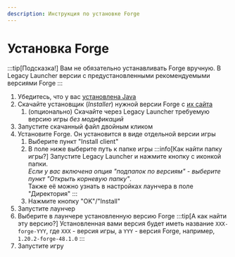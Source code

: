 ```yaml
---
description: Инструкция по установке Forge
---
```

# Установка Forge

:::tip[Подсказка!]
Вам не обязательно устанавливать Forge вручную. В Legacy Launcher версии с предустановленными рекомендуемыми версиями Forge
:::

1. Убедитесь, что у вас [установлена Java](../faq/java)
2. Скачайте установщик (*Installer*) нужной версии Forge с [их сайта](https://files.minecraftforge.net/net/minecraftforge/forge/)
    1. (опционально) Скачайте через Legacy Launcher требуемую версию игры *без модификаций*
3. Запустите скачанный файл двойным кликом
4. Установите Forge. Он установится в виде отдельной версии игры
    1. Выберите пункт "Install client"
    2. В поле ниже выберите путь к папке игры
        :::info[Как найти папку игры?]
        Запустите Legacy Launcher и нажмите кнопку с иконкой папки.  
        *Если у вас включена опция "подпапок по версиям" - выберите пункт "Открыть корневую папку"*.  
        Также её можно узнать в настройках лаунчера в поле "Директория"
        :::
    3. Нажмите кнопку "OK"/"Install"
5. Запустите лаунчер
6. Выберите в лаунчере установленную версию Forge
    :::tip[А как найти эту версию?]
    Установленная вами версия будет иметь название `XXX-forge-YYY`, где `XXX` - версия игры, а `YYY` - версия Forge, например, `1.20.2-forge-48.1.0`
    :::
7. Запустите игру